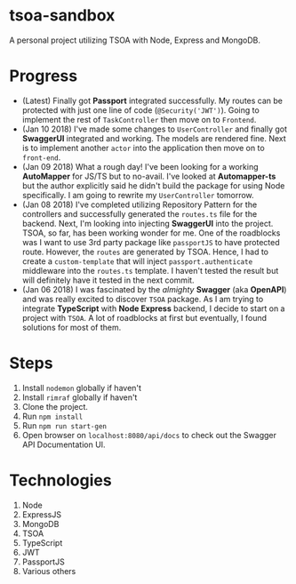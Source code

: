 # tsoa-sandbox
A personal project utilizing TSOA with Node, Express and MongoDB.

# Progress
* (Latest) Finally got **Passport** integrated successfully. My routes can be protected with just one line of code (`@Security('JWT')`). Going to implement the rest of `TaskController` then move on to `Frontend`.
* (Jan 10 2018) I've made some changes to `UserController` and finally got **SwaggerUI** integrated and working. The models are rendered fine. Next is to implement another `actor` into the application then move on to `front-end`.
* (Jan 09 2018) What a rough day! I've been looking for a working **AutoMapper** for JS/TS but to no-avail. I've looked at **Automapper-ts** but the author explicitly said he didn't build the package for using Node specifically. I am going to rewrite my `UserController` tomorrow. 
* (Jan 08 2018) I've completed utilizing Repository Pattern for the controllers and successfully generated the `routes.ts` file for the backend. Next, I'm looking into injecting **SwaggerUI** into the project. TSOA, so far, has been working wonder for me. One of the roadblocks was I want to use 3rd party package like `passportJS` to have protected route. However, the `routes` are generated by TSOA. Hence, I had to create a `custom-template` that will inject `passport.authenticate` middleware into the `routes.ts` template. I haven't tested the result but will definitely have it tested in the next commit.
* (Jan 06 2018) I was fascinated by the *almighty* **Swagger** (aka **OpenAPI**) and was really excited to discover `TSOA` package. As I am trying to integrate **TypeScript** with **Node Express** backend, I decide to start on a project with `TSOA`. A lot of roadblocks at first but eventually, I found solutions for most of them. 

# Steps
1. Install `nodemon` globally if haven't
2. Install `rimraf` globally if haven't
3. Clone the project.
5. Run `npm install`
4. Run `npm run start-gen`
5. Open browser on `localhost:8080/api/docs` to check out the Swagger API Documentation UI.

# Technologies
1. Node
2. ExpressJS
3. MongoDB
4. TSOA
5. TypeScript
6. JWT
7. PassportJS
8. Various others

